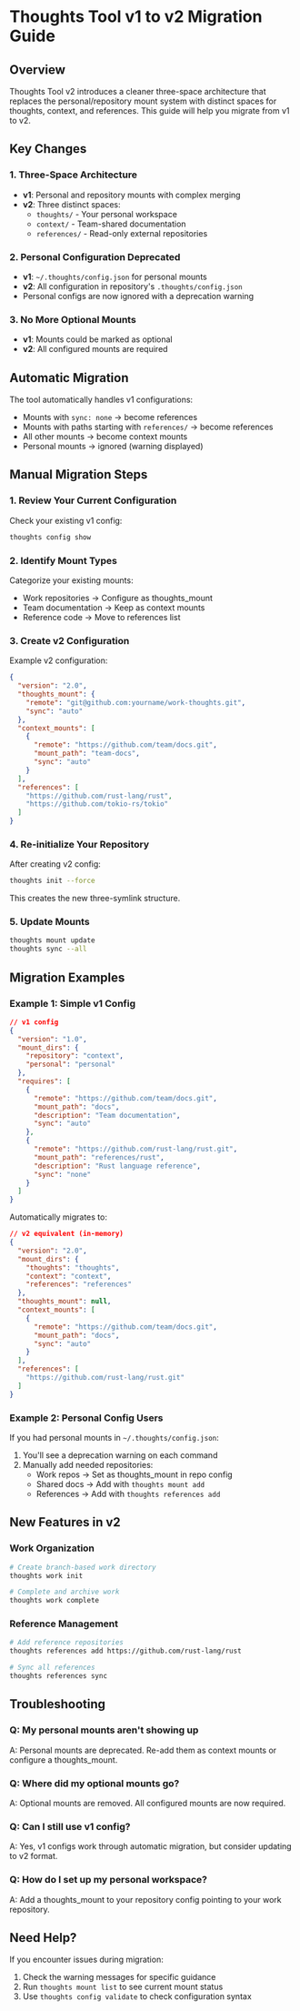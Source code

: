 # Thoughts Tool v1 to v2 Migration Guide

## Overview

Thoughts Tool v2 introduces a cleaner three-space architecture that replaces the personal/repository mount system with distinct spaces for thoughts, context, and references. This guide will help you migrate from v1 to v2.

## Key Changes

### 1. Three-Space Architecture
- **v1**: Personal and repository mounts with complex merging
- **v2**: Three distinct spaces:
  - `thoughts/` - Your personal workspace
  - `context/` - Team-shared documentation
  - `references/` - Read-only external repositories

### 2. Personal Configuration Deprecated
- **v1**: `~/.thoughts/config.json` for personal mounts
- **v2**: All configuration in repository's `.thoughts/config.json`
- Personal configs are now ignored with a deprecation warning

### 3. No More Optional Mounts
- **v1**: Mounts could be marked as optional
- **v2**: All configured mounts are required

## Automatic Migration

The tool automatically handles v1 configurations:
- Mounts with `sync: none` → become references
- Mounts with paths starting with `references/` → become references
- All other mounts → become context mounts
- Personal mounts → ignored (warning displayed)

## Manual Migration Steps

### 1. Review Your Current Configuration

Check your existing v1 config:
```bash
thoughts config show
```

### 2. Identify Mount Types

Categorize your existing mounts:
- Work repositories → Configure as thoughts_mount
- Team documentation → Keep as context mounts
- Reference code → Move to references list

### 3. Create v2 Configuration

Example v2 configuration:
```json
{
  "version": "2.0",
  "thoughts_mount": {
    "remote": "git@github.com:yourname/work-thoughts.git",
    "sync": "auto"
  },
  "context_mounts": [
    {
      "remote": "https://github.com/team/docs.git",
      "mount_path": "team-docs",
      "sync": "auto"
    }
  ],
  "references": [
    "https://github.com/rust-lang/rust",
    "https://github.com/tokio-rs/tokio"
  ]
}
```

### 4. Re-initialize Your Repository

After creating v2 config:
```bash
thoughts init --force
```

This creates the new three-symlink structure.

### 5. Update Mounts

```bash
thoughts mount update
thoughts sync --all
```

## Migration Examples

### Example 1: Simple v1 Config
```json
// v1 config
{
  "version": "1.0",
  "mount_dirs": {
    "repository": "context",
    "personal": "personal"
  },
  "requires": [
    {
      "remote": "https://github.com/team/docs.git",
      "mount_path": "docs",
      "description": "Team documentation",
      "sync": "auto"
    },
    {
      "remote": "https://github.com/rust-lang/rust.git",
      "mount_path": "references/rust",
      "description": "Rust language reference",
      "sync": "none"
    }
  ]
}
```

Automatically migrates to:
```json
// v2 equivalent (in-memory)
{
  "version": "2.0",
  "mount_dirs": {
    "thoughts": "thoughts",
    "context": "context",
    "references": "references"
  },
  "thoughts_mount": null,
  "context_mounts": [
    {
      "remote": "https://github.com/team/docs.git",
      "mount_path": "docs",
      "sync": "auto"
    }
  ],
  "references": [
    "https://github.com/rust-lang/rust.git"
  ]
}
```

### Example 2: Personal Config Users

If you had personal mounts in `~/.thoughts/config.json`:
1. You'll see a deprecation warning on each command
2. Manually add needed repositories:
   - Work repos → Set as thoughts_mount in repo config
   - Shared docs → Add with `thoughts mount add`
   - References → Add with `thoughts references add`

## New Features in v2

### Work Organization
```bash
# Create branch-based work directory
thoughts work init

# Complete and archive work
thoughts work complete
```

### Reference Management
```bash
# Add reference repositories
thoughts references add https://github.com/rust-lang/rust

# Sync all references
thoughts references sync
```

## Troubleshooting

### Q: My personal mounts aren't showing up
A: Personal mounts are deprecated. Re-add them as context mounts or configure a thoughts_mount.

### Q: Where did my optional mounts go?
A: Optional mounts are removed. All configured mounts are now required.

### Q: Can I still use v1 config?
A: Yes, v1 configs work through automatic migration, but consider updating to v2 format.

### Q: How do I set up my personal workspace?
A: Add a thoughts_mount to your repository config pointing to your work repository.

## Need Help?

If you encounter issues during migration:
1. Check the warning messages for specific guidance
2. Run `thoughts mount list` to see current mount status
3. Use `thoughts config validate` to check configuration syntax